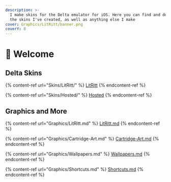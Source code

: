 ```yaml
---
description: >-
  I make skins for the Delta emulator for iOS. Here you can find and download
  the skins I've created, as well as anything else I make
cover: Graphics/LitRitt/banner.png
coverY: 0
---
```


# 🌈 Welcome

## Delta Skins

{% content-ref url="Skins/LitRitt/" %}
[LitRitt](Skins/LitRitt/)
{% endcontent-ref %}

{% content-ref url="Skins/Hosted/" %}
[Hosted](Skins/Hosted/)
{% endcontent-ref %}

## Graphics and More

{% content-ref url="Graphics/LitRitt.md" %}
[LitRitt.md](Graphics/LitRitt.md)
{% endcontent-ref %}

{% content-ref url="Graphics/Cartridge-Art.md" %}
[Cartridge-Art.md](Graphics/Cartridge-Art.md)
{% endcontent-ref %}

{% content-ref url="Graphics/Wallpapers.md" %}
[Wallpapers.md](Graphics/Wallpapers.md)
{% endcontent-ref %}

{% content-ref url="Graphics/Shortcuts.md" %}
[Shortcuts.md](Graphics/Shortcuts.md)
{% endcontent-ref %}
